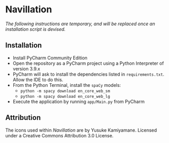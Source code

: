 # Navillation

*The following instructions are temporary, and will be replaced once an installation script is devised.*

## Installation

* Install PyCharm Community Edition
* Open the repository as a PyCharm project using a Python Interpreter of version 3.9.x
* PyCharm will ask to install the dependencies listed in `requirements.txt`. Allow the IDE to do this.
* From the Python Terminal, install the `spaCy` models:
  * `python -m spacy download en_core_web_sm`
  * `python -m spacy download en_core_web_lg`
* Execute the application by running `app/Main.py` from PyCharm

## Attribution

The icons used within *Navillation* are by Yusuke Kamiyamane. Licensed under a Creative Commons Attribution 3.0 License.
